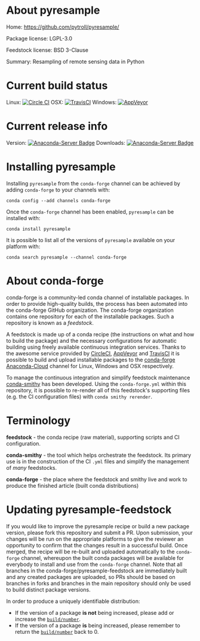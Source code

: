 About pyresample
================

Home: https://github.com/pytroll/pyresample/

Package license: LGPL-3.0

Feedstock license: BSD 3-Clause

Summary: Resampling of remote sensing data in Python



Current build status
====================

Linux: [![Circle CI](https://circleci.com/gh/conda-forge/pyresample-feedstock.svg?style=shield)](https://circleci.com/gh/conda-forge/pyresample-feedstock)
OSX: [![TravisCI](https://travis-ci.org/conda-forge/pyresample-feedstock.svg?branch=master)](https://travis-ci.org/conda-forge/pyresample-feedstock)
Windows: [![AppVeyor](https://ci.appveyor.com/api/projects/status/github/conda-forge/pyresample-feedstock?svg=True)](https://ci.appveyor.com/project/conda-forge/pyresample-feedstock/branch/master)

Current release info
====================
Version: [![Anaconda-Server Badge](https://anaconda.org/conda-forge/pyresample/badges/version.svg)](https://anaconda.org/conda-forge/pyresample)
Downloads: [![Anaconda-Server Badge](https://anaconda.org/conda-forge/pyresample/badges/downloads.svg)](https://anaconda.org/conda-forge/pyresample)

Installing pyresample
=====================

Installing `pyresample` from the `conda-forge` channel can be achieved by adding `conda-forge` to your channels with:

```
conda config --add channels conda-forge
```

Once the `conda-forge` channel has been enabled, `pyresample` can be installed with:

```
conda install pyresample
```

It is possible to list all of the versions of `pyresample` available on your platform with:

```
conda search pyresample --channel conda-forge
```


About conda-forge
=================

conda-forge is a community-led conda channel of installable packages.
In order to provide high-quality builds, the process has been automated into the
conda-forge GitHub organization. The conda-forge organization contains one repository
for each of the installable packages. Such a repository is known as a *feedstock*.

A feedstock is made up of a conda recipe (the instructions on what and how to build
the package) and the necessary configurations for automatic building using freely
available continuous integration services. Thanks to the awesome service provided by
[CircleCI](https://circleci.com/), [AppVeyor](http://www.appveyor.com/)
and [TravisCI](https://travis-ci.org/) it is possible to build and upload installable
packages to the [conda-forge](https://anaconda.org/conda-forge)
[Anaconda-Cloud](http://docs.anaconda.org/) channel for Linux, Windows and OSX respectively.

To manage the continuous integration and simplify feedstock maintenance
[conda-smithy](http://github.com/conda-forge/conda-smithy) has been developed.
Using the ``conda-forge.yml`` within this repository, it is possible to re-render all of
this feedstock's supporting files (e.g. the CI configuration files) with ``conda smithy rerender``.


Terminology
===========

**feedstock** - the conda recipe (raw material), supporting scripts and CI configuration.

**conda-smithy** - the tool which helps orchestrate the feedstock.
                   Its primary use is in the construction of the CI ``.yml`` files
                   and simplify the management of *many* feedstocks.

**conda-forge** - the place where the feedstock and smithy live and work to
                  produce the finished article (built conda distributions)


Updating pyresample-feedstock
=============================

If you would like to improve the pyresample recipe or build a new
package version, please fork this repository and submit a PR. Upon submission,
your changes will be run on the appropriate platforms to give the reviewer an
opportunity to confirm that the changes result in a successful build. Once
merged, the recipe will be re-built and uploaded automatically to the
`conda-forge` channel, whereupon the built conda packages will be available for
everybody to install and use from the `conda-forge` channel.
Note that all branches in the conda-forge/pyresample-feedstock are
immediately built and any created packages are uploaded, so PRs should be based
on branches in forks and branches in the main repository should only be used to
build distinct package versions.

In order to produce a uniquely identifiable distribution:
 * If the version of a package **is not** being increased, please add or increase
   the [``build/number``](http://conda.pydata.org/docs/building/meta-yaml.html#build-number-and-string).
 * If the version of a package **is** being increased, please remember to return
   the [``build/number``](http://conda.pydata.org/docs/building/meta-yaml.html#build-number-and-string)
   back to 0.
